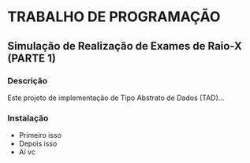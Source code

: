 # TRABALHO DE PROGRAMAÇÃO 
## Simulação de Realização de Exames de Raio-X (PARTE 1)
 
### Descrição
Este projeto de implementação de Tipo Abstrato de Dados (TAD)...

### Instalação
 - Primeiro isso
 - Depois isso
 - Aí vc
